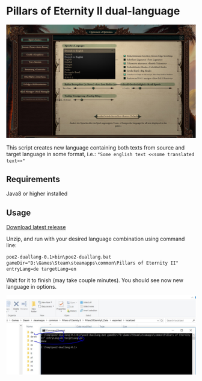 # Pillars of Eternity II dual-language

![ingame](https://raw.githubusercontent.com/KadekM/poe2-duallang/master/github/settings.jpg)

This script creates new language containing both texts from source and target language in some format, i.e.:
`"Some english text <<some translated text>>"`

## Requirements

Java8 or higher installed

## Usage
[Download latest release](https://github.com/KadekM/poe2-duallang/releases)

Unzip, and run with your desired language combination using command line:
```
poe2-duallang-0.1>bin\poe2-duallang.bat gameDir="D:\Games\Steam\steamapps\common\Pillars of Eternity II" entryLang=de targetLang=en
```

Wait for it to finish (may take couple minutes).
You should see now new language in options.

![how to run](https://raw.githubusercontent.com/KadekM/poe2-duallang/master/github/run.jpg)

